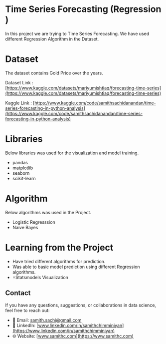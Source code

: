 # Time Series Forecasting (Regression )

In this project we are trying to Time Series Forecasting.  We have used different Regression Algorithm in the Dataset. 

# Dataset

The dataset contains Gold Price over the years. 

          

Dataset Link : [https://www.kaggle.com/datasets/mariyumishtiaq/forecasting-time-series](https://www.kaggle.com/datasets/mariyumishtiaq/forecasting-time-series)

Kaggle Link : [https://www.kaggle.com/code/samithsachidanandan/time-series-forecasting-in-python-analysis](https://www.kaggle.com/code/samithsachidanandan/time-series-forecasting-in-python-analysis)


# Libraries

Below libraries was used for the visualization and model training. 

- pandas
- matplotlib
- seaborn
- scikit-learn

# Algorithm 

Below algorithms was used in the Project. 

- Logistic Regresssion
- Naive Bayes 



# Learning from the Project 

- Have tried different algorithms for prediction. 
- Was able to basic model prediction using different Regression algorithms. 
- =Statsmodels Visualization 

## Contact
If you have any questions, suggestions, or collaborations in data science, feel free to reach out:
- 📧 Email: [samith.sachi@gmail.com](mailto:samith.sachi@gmail.com)
- 🔗 LinkedIn: [www.linkedin.com/in/samithchimminiyan](https://www.linkedin.com/in/samithchimminiyan)
- 🌐 Website: [www.samithc.com](https://www.samithc.com)
